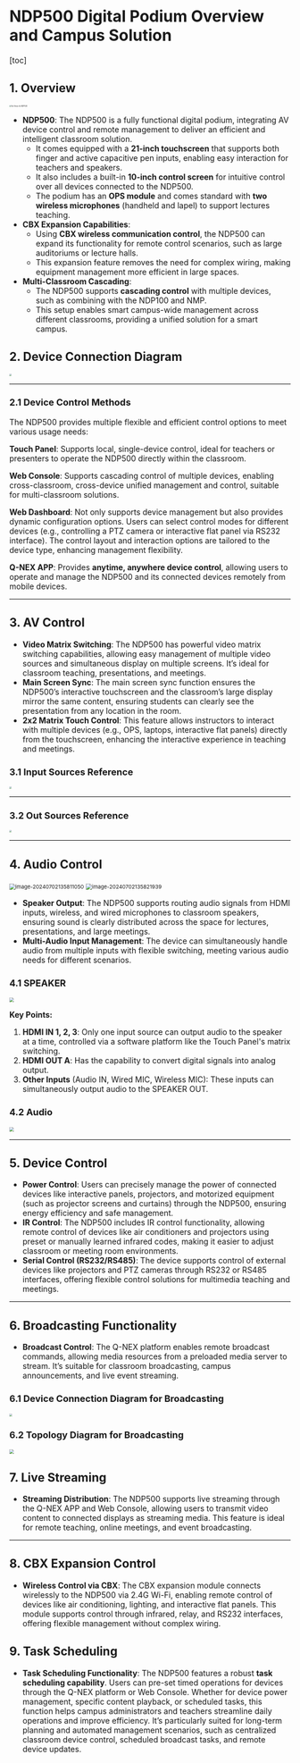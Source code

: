 # NDP500 Digital Podium Overview and Campus Solution

[toc]

## 1. **Overview**

<img src="../UserManual/img/NDP500-Overview.png" alt="Six Views for NDP500" style="zoom: 20%;" />



- **NDP500**: The NDP500 is a fully functional digital podium, integrating AV device control and remote management to deliver an efficient and intelligent classroom solution. 
  - It comes equipped with a **21-inch touchscreen** that supports both finger and active capacitive pen inputs, enabling easy interaction for teachers and speakers. 
  - It also includes a built-in **10-inch control screen** for intuitive control over all devices connected to the NDP500. 
  - The podium has an **OPS module** and comes standard with **two wireless microphones** (handheld and lapel) to support lectures teaching.
- **CBX Expansion Capabilities**: 
  - Using **CBX wireless communication control**, the NDP500 can expand its functionality for remote control scenarios, such as large auditoriums or lecture halls. 
  - This expansion feature removes the need for complex wiring, making equipment management more efficient in large spaces.
- **Multi-Classroom Cascading**: 
  - The NDP500 supports **cascading control** with multiple devices, such as combining with the NDP100 and NMP. 
  - This setup enables smart campus-wide management across different classrooms, providing a unified solution for a smart campus.

## 2. Device Connection Diagram

<img src="../UserManual/img/NDP500-DeviceConnection.png"  style="zoom: 25%;" />

---

###  2.1 **Device Control Methods**

The NDP500 provides multiple flexible and efficient control options to meet various usage needs:

**Touch Panel**: Supports local, single-device control, ideal for teachers or presenters to operate the NDP500 directly within the classroom.

**Web Console**: Supports cascading control of multiple devices, enabling cross-classroom, cross-device unified management and control, suitable for multi-classroom solutions.

**Web Dashboard**: Not only supports device management but also provides dynamic configuration options. Users can select control modes for different devices (e.g., controlling a PTZ camera or interactive flat panel via RS232 interface). The control layout and interaction options are tailored to the device type, enhancing management flexibility.

**Q-NEX APP**: Provides **anytime, anywhere device control**, allowing users to operate and manage the NDP500 and its connected devices remotely from mobile devices.



------

## 3. **AV Control**

- **Video Matrix Switching**: The NDP500 has powerful video matrix switching capabilities, allowing easy management of multiple video sources and simultaneous display on multiple screens. It’s ideal for classroom teaching, presentations, and meetings.
- **Main Screen Sync**: The main screen sync function ensures the NDP500’s interactive touchscreen and the classroom’s large display mirror the same content, ensuring students can clearly see the presentation from any location in the room.
- **2x2 Matrix Touch Control**: This feature allows instructors to interact with multiple devices (e.g., OPS, laptops, interactive flat panels) directly from the touchscreen, enhancing the interactive experience in teaching and meetings.



### 3.1 Input Sources Reference

<img src="../UserManual/img/External_Input_Source_Configuration.png" style="zoom: 25%;" />

----

### 3.2 Out Sources Reference

<img src="../UserManual/img/Connecting-IFPs-to NDP500.png"  style="zoom: 25%;" />

------



## 4. **Audio Control**

<img src="../UserManual/img/image-20240702135811050.png" alt="image-20240702135811050" style="zoom: 67%;" />

<img src="../UserManual/img/image-20240702135821939.png" alt="image-20240702135821939" style="zoom: 67%;" />

- **Speaker Output**: The NDP500 supports routing audio signals from HDMI inputs, wireless, and wired microphones to classroom speakers, ensuring sound is clearly distributed across the space for lectures, presentations, and large meetings.
- **Multi-Audio Input Management**: The device can simultaneously handle audio from multiple inputs with flexible switching, meeting various audio needs for different scenarios.



### 4.1 SPEAKER

<img src="../UserManual/img/SPEAKER-Topology-NDP500.png" style="zoom: 50%;" />

**Key Points:**

1. **HDMI IN 1, 2, 3**: Only one input source can output audio to the speaker at a time, controlled via a software platform like the Touch Panel's matrix switching.
2. **HDMI OUT A**: Has the capability to convert digital signals into analog output.
3. **Other Inputs** (Audio IN, Wired MIC, Wireless MIC): These inputs can simultaneously output audio to the SPEAKER OUT.



### 4.2 Audio

<img src="../UserManual/img/AUDIO-Topology-NDP500.png" style="zoom: 50%;" />

------



## 5. **Device Control**

- **Power Control**: Users can precisely manage the power of connected devices like interactive panels, projectors, and motorized equipment (such as projector screens and curtains) through the NDP500, ensuring energy efficiency and safe management.
- **IR Control**: The NDP500 includes IR control functionality, allowing remote control of devices like air conditioners and projectors using preset or manually learned infrared codes, making it easier to adjust classroom or meeting room environments.
- **Serial Control (RS232/RS485)**: The device supports control of external devices like projectors and PTZ cameras through RS232 or RS485 interfaces, offering flexible control solutions for multimedia teaching and meetings.

------



## 6. **Broadcasting Functionality**

- **Broadcast Control**: The Q-NEX platform enables remote broadcast commands, allowing media resources from a preloaded media server to stream. It’s suitable for classroom broadcasting, campus announcements, and live event streaming.



### 6.1 Device Connection Diagram for Broadcasting

<img src="../UserManual/img/NDP-Broadcasting.png"  style="zoom: 33%;" /> 



### 6.2  Topology Diagram for Broadcasting

<img src="../../NMP/UserManual/img/Broadcasting-typology.png"  style="zoom: 50%;" /> 



## 7. **Live Streaming**

- **Streaming Distribution**: The NDP500 supports live streaming through the Q-NEX APP and Web Console, allowing users to transmit video content to connected displays as streaming media. This feature is ideal for remote teaching, online meetings, and event broadcasting.

------

## 8. **CBX Expansion Control**

- **Wireless Control via CBX**: The CBX expansion module connects wirelessly to the NDP500 via 2.4G Wi-Fi, enabling remote control of devices like air conditioning, lighting, and interactive flat panels. This module supports control through infrared, relay, and RS232 interfaces, offering flexible management without complex wiring.

## 9. **Task Scheduling**

- **Task Scheduling Functionality**: The NDP500 features a robust **task scheduling capability**. Users can pre-set timed operations for devices through the Q-NEX platform or Web Console. Whether for device power management, specific content playback, or scheduled tasks, this function helps campus administrators and teachers streamline daily operations and improve efficiency. It’s particularly suited for long-term planning and automated management scenarios, such as centralized classroom device control, scheduled broadcast tasks, and remote device updates.
